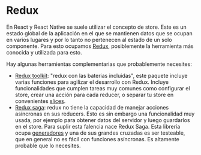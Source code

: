 # Redux

En React y React Native se suele utilizar el concepto de store. Este es un estado global de la aplicación en el que se mantienen datos que se ocupan en varios lugares y por lo tanto no pertenecen al estado de un solo componente. Para esto ocupamos [Redux](https://redux.js.org/), posiblemente la herramienta más conocida y utilizada para esto.

Hay algunas herramientas complementarias que probablemente necesites:

* [Redux toolkit](https://redux-toolkit.js.org/): "redux con las baterias incluidas", este paquete incluye varias funciones para agilizar el desarrollo con Redux. Incluye funcionalidades que cumplen tareas muy comunes como configurar el store, crear una acción para cada reducer, o separar tu store en convenientes [slices](https://redux-toolkit.js.org/usage/usage-guide#creating-slices-of-state).
* [Redux saga](https://redux-saga.js.org/): redux no tiene la capacidad de manejar acciones asíncronas en sus reducers. Esto es sin embargo una funcionalidad muy usada, por ejemplo para obtener datos del servidor y luego guardarlos en el store. Para suplir esta falencia nace Redux Saga. Esta librería ocupa [generadores](https://developer.mozilla.org/en-US/docs/Web/JavaScript/Reference/Statements/function*) y una de sus grandes cruzadas es ser testeable, que en general no es fácil con funciones asíncronas. Es altamente probable que lo necesites.